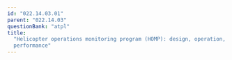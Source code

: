 ```yaml
---
id: "022.14.03.01"
parent: "022.14.03"
questionBank: "atpl"
title:
  "Helicopter operations monitoring program (HOMP): design, operation,
  performance"
---
```

